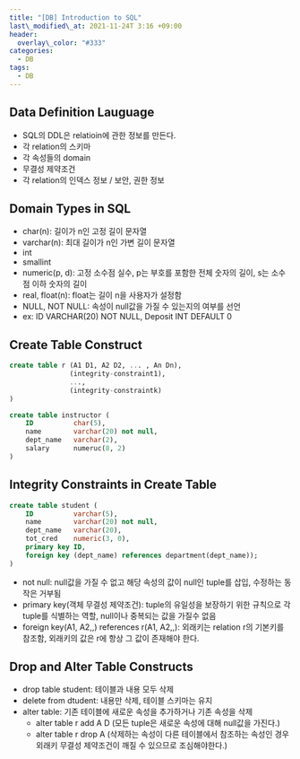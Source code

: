 ```yaml
---
title: "[DB] Introduction to SQL"
last\_modified\_at: 2021-11-24T 3:16 +09:00
header:
  overlay\_color: "#333"
categories:
  - DB
tags:
  - DB
---
```

## Data Definition Lauguage
- SQL의 DDL은 relatioin에 관한 정보를 만든다.
- 각 relation의 스키마
- 각 속성들의 domain
- 무결성 제약조건
- 각 relation의 인덱스 정보 / 보안, 권한 정보

## Domain Types in SQL
- char(n): 길이가 n인 고정 길이 문자열
- varchar(n): 최대 길이가 n인 가변 길이 문자열
- int
- smallint
- numeric(p, d): 고정 소수점 실수, p는 부호를 포함한 전체 숫자의 길이, s는 소수점 이하 숫자의 길이
- real, float(n): float는 길이 n을 사용자가 설정함
- NULL, NOT NULL: 속성이 null값을 가질 수 있는지의 여부를 선언
- ex: ID VARCHAR(20) NOT NULL, Deposit INT DEFAULT 0

## Create Table Construct
```sql
create table r (A1 D1, A2 D2, ... , An Dn),
               (integrity-constraint1),
               ...,
               (integrity-constraintk)
)
```
```sql
create table instructor (
    ID          char(5),
    name        varchar(20) not null,
    dept_name   varchar(2),
    salary      numeruc(8, 2)
)
```

## Integrity Constraints in Create Table
```sql
create table student (
    ID          varchar(5),
    name        varchar(20) not null,
    dept_name   varchar(20),
    tot_cred    numeric(3, 0),
    primary key ID,
    foreign key (dept_name) references department(dept_name));
)
```

- not null: null값을 가질 수 없고 해당 속성의 값이 null인 tuple를 삽입, 수정하는 동작은 거부됨
- primary key(객체 무결성 제약조건): tuple의 유일성을 보장하기 위한 규칙으로 각 tuple를 식별하는 역할, null이나 중복되는 값을 가질수 없음
- foreign key(A1, A2,,) references r(A1, A2,,): 외래키는 relation r의 기본키를 참조함, 외래키의 값은 r에 항상 그 값이 존재해야 한다.

## Drop and Alter Table Constructs
- drop table student: 테이블과 내용 모두 삭제
- delete from dtudent: 내용만 삭제, 테이블 스키마는 유지
- alter table: 기존 테이블에 새로운 속성을 추가하거나 기존 속성을 삭제
  - alter table r add A D (모든 tuple은 새로운 속성에 대해 null값을 가진다.)
  - alter table r drop A (삭제하는 속성이 다른 테이블에서 참조하는 속성인 경우 외래키 무결성 제약조건이 깨질 수 있으므로 조심해야한다.)
